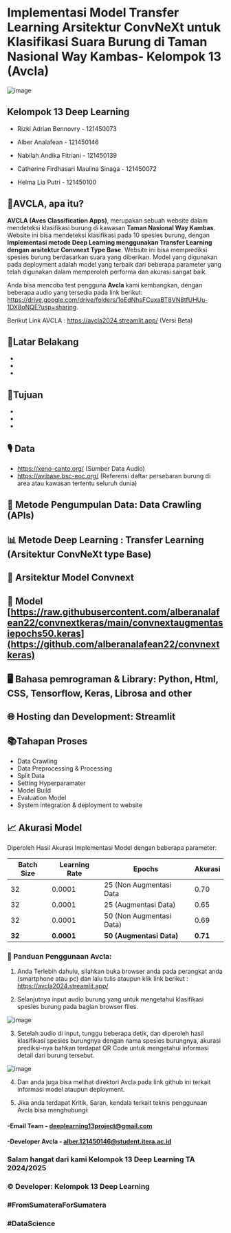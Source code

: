 # **Implementasi Model Transfer Learning Arsitektur ConvNeXt untuk Klasifikasi Suara Burung di Taman Nasional Way Kambas- Kelompok 13 (Avcla)**

![image](https://github.com/user-attachments/assets/546cf905-33dd-4c77-a772-7a87ac493110)

## Kelompok 13 Deep Learning

- Rizki Adrian Bennovry - 121450073 
  
- Alber Analafean - 121450146 
  
- Nabilah Andika Fitriani - 121450139 

- Catherine Firdhasari Maulina Sinaga - 121450072
  
- Helma Lia Putri - 121450100

## 📱**AVCLA, apa itu?** 

**AVCLA (Aves Classification Apps)**, merupakan sebuah website dalam mendeteksi klasifikasi burung di kawasan **Taman Nasional Way Kambas**. Website ini bisa mendeteksi klasifikasi pada 10 spesies burung, dengan **Implementasi metode Deep Learning menggunakan Transfer Learning dengan arsitektur Convnext Type Base**. Website ini bisa memprediksi spesies burung berdasarkan suara yang diberikan. Model yang digunakan pada deployment adalah model yang terbaik dari beberapa parameter yang telah digunakan dalam memperoleh performa dan akurasi sangat baik.

Anda bisa mencoba test pengguna **Avcla** kami kembangkan, dengan beberapa audio yang tersedia pada link berikut: https://drive.google.com/drive/folders/1oEdNhsFCuxaBT8VN8tfUHUu-1DX8oNQE?usp=sharing.

Berikut Link AVCLA : https://avcla2024.streamlit.app/ (Versi Beta)

## 📌Latar Belakang 
-
-
-

## 📌Tujuan 
-
-
-

## 🎙 Data 
- https://xeno-canto.org/ (Sumber Data Audio)
- https://avibase.bsc-eoc.org/ (Referensi daftar persebaran burung di area atau kawasan tertentu seluruh dunia)

## 📂 Metode Pengumpulan Data: Data Crawling (APIs)

## 📊 Metode Deep Learning : Transfer Learning (Arsitektur ConvNeXt type Base)

## 🧠 Arsitektur Model Convnext


## 🧠 Model  [https://raw.githubusercontent.com/alberanalafean22/convnextkeras/main/convnextaugmentasiepochs50.keras](https://github.com/alberanalafean22/convnextkeras)

## 🖥 Bahasa pemrograman & Library: Python, Html, CSS, Tensorflow, Keras, Librosa and other

## 🌐 Hosting dan Development: Streamlit

## 📚Tahapan Proses
- Data Crawling
- Data Preprocessing & Processing
- Split Data
- Setting Hyperparamater
- Model Build
- Evaluation Model
- System integration & deployment to website


## 📈 Akurasi Model 

Diperoleh Hasil Akurasi Implementasi Model dengan beberapa parameter:

| Batch Size | Learning Rate  | Epochs                   | Akurasi |
|------------|----------------|--------------------------|---------|
| 32         |     0.0001     | 25 (Non Augmentasi Data  |   0.70  |
| 32         |     0.0001     | 25 (Augmentasi Data)     |   0.65  |
| 32         |     0.0001     | 50 (Non Augmentasi Data) |   0.69  |
| **32**     |   **0.0001**   | **50 (Augmentasi Data)**   | **0.71** |


### 📳 Panduan Penggunaan Avcla:

1. Anda Terlebih dahulu, silahkan buka browser anda pada perangkat anda (smartphone atau pc) dan lalu tulis ataupun klik link berikut : https://avcla2024.streamlit.app/

2. Selanjutnya input audio burung yang untuk mengetahui klasifikasi spesies burung pada bagian browser files.

![image](https://github.com/user-attachments/assets/546cf905-33dd-4c77-a772-7a87ac493110)

3. Setelah audio di input, tunggu beberapa detik, dan diperoleh hasil klasifikasi spesies burungnya dengan nama spesies burungnya, akurasi prediksi-nya bahkan terdapat QR Code untuk mengetahui informasi detail dari burung tersebut.

![image](https://github.com/user-attachments/assets/8500766d-88f1-436e-937c-95b87179e459)

4. Dan anda juga bisa melihat direktori Avcla pada link github ini terkait informasi model ataupun deployment. 

5. Jika anda terdapat Kritik, Saran, kendala terkait teknis penggunaan Avcla bisa menghubungi:
 
#### -Email Team - deeplearning13project@gmail.com

#### -Developer Avcla - alber.121450146@student.itera.ac.id


### Salam hangat dari kami Kelompok 13 Deep Learning TA 2024/2025
### © Developer: Kelompok 13 Deep Learning
### #FromSumateraForSumatera
### #DataScience
